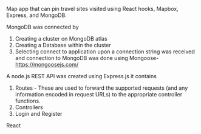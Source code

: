 Map app that can pin travel sites visited using React hooks, Mapbox, Express, and MongoDB.

MongoDB was connected by

1. Creating a cluster on MongoDB atlas
2. Creating a Database within the cluster
3. Selecting connect to application upon a connection string was received and connection to MongoDB was done using Mongoose- https://mongoosejs.com/

A node.js REST API was created using Express.js it contains

1. Routes - These are used to forward the supported requests (and any information encoded in request URLs) to the appropriate controller functions.
2. Controllers
3. Login and Register

React

